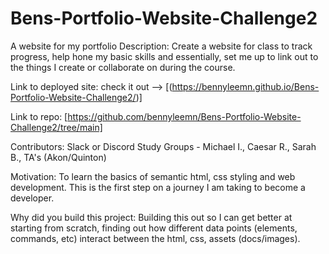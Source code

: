 # Bens-Portfolio-Website-Challenge2
A website for my portfolio
Description: Create a website for class to track progress, help hone my basic skills and essentially, set me up to link out to the things I create or collaborate on during the course.

Link to deployed site: check it out --> [(https://bennyleemn.github.io/Bens-Portfolio-Website-Challenge2/)]

Link to repo: [https://github.com/bennyleemn/Bens-Portfolio-Website-Challenge2/tree/main]

Contributors: Slack or Discord Study Groups - Michael I., Caesar R., Sarah B., TA's (Akon/Quinton)

Motivation: To learn the basics of semantic html, css styling and web development. This is the first step on a journey I am taking to become a developer.

Why did you build this project: Building this out so I can get better at starting from scratch, finding out how different data points (elements, commands, etc) interact between the html, css, assets (docs/images).